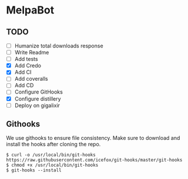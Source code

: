 # MelpaBot

## TODO

- [ ] Humanize total downloads response
- [ ] Write Readme
- [ ] Add tests
- [x] Add Credo
- [x] Add CI
- [ ] Add coveralls
- [ ] Add CD
- [ ] Configure GitHooks
- [x] Configure distillery
- [ ] Deploy on gigalixir

## Githooks

We use githooks to ensure file consistency. Make sure to download and install the hooks after cloning the repo.

```
$ curl -o /usr/local/bin/git-hooks https://raw.githubusercontent.com/icefox/git-hooks/master/git-hooks
$ chmod +x /usr/local/bin/git-hooks
$ git-hooks --install
```
